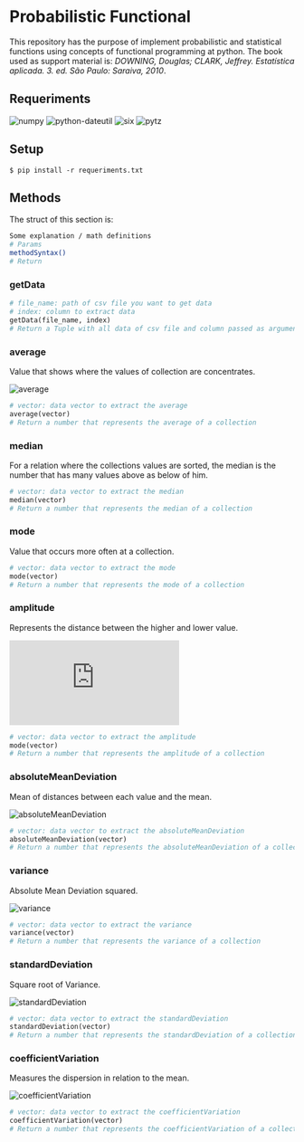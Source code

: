 # Probabilistic Functional

This repository has the purpose of implement probabilistic and statistical functions using concepts of functional programming at python. The book used as support material is: *DOWNING, Douglas; CLARK, Jeffrey. Estatística aplicada. 3. ed. São Paulo: Saraiva, 2010*.

## Requeriments
![numpy](https://img.shields.io/badge/Numpy-1.12.0-brightgreen.svg)
![python-dateutil](https://img.shields.io/badge/python_dateutil-2.5.0-brightgreen.svg)
![six](https://img.shields.io/badge/six-1.5-brightgreen.svg)
![pytz](https://img.shields.io/badge/pytz-2011k-brightgreen.svg)

## Setup
`$ pip install -r requeriments.txt`

## Methods
The struct of this section is:

```bash
Some explanation / math definitions
# Params
methodSyntax()
# Return
```

### getData
```Python
# file_name: path of csv file you want to get data
# index: column to extract data
getData(file_name, index)
# Return a Tuple with all data of csv file and column passed as arguments 
```

### average
Value that shows where the values of collection are concentrates.

![average](https://latex.codecogs.com/gif.latex?average&space;=&space;\overline{x}&space;=&space;\frac{\sum_{i=1}^{n}x_i}{n})
```Python
# vector: data vector to extract the average
average(vector)
# Return a number that represents the average of a collection
```

### median
For a relation where the collections values are sorted, the median is the number
that has many values above as below of him.
```Python
# vector: data vector to extract the median
median(vector)
# Return a number that represents the median of a collection
```

### mode
Value that occurs more often at a collection.
```Python
# vector: data vector to extract the mode
mode(vector)
# Return a number that represents the mode of a collection
```

### amplitude
Represents the distance between the higher and lower value.

![amplitude](https://latex.codecogs.com/gif.latex?amplitude&space;=&space;max(x)&space;-&space;min(x))
```Python
# vector: data vector to extract the amplitude
mode(vector)
# Return a number that represents the amplitude of a collection
```

### absoluteMeanDeviation
Mean of distances between each value and the mean.

![absoluteMeanDeviation](https://latex.codecogs.com/gif.latex?absoluteMeanDeviation&space;=&space;\frac{\sum_{i=1}^{n}|x_i&space;-&space;\overline{x}|}{n})
```Python
# vector: data vector to extract the absoluteMeanDeviation
absoluteMeanDeviation(vector)
# Return a number that represents the absoluteMeanDeviation of a collection
```

### variance
Absolute Mean Deviation squared.

![variance](https://latex.codecogs.com/gif.latex?Variance&space;=&space;\sigma^2&space;=&space;\frac{\sum_{i=1}^{n}|x_i-&space;\overline{x}|^2}{n})
```Python
# vector: data vector to extract the variance
variance(vector)
# Return a number that represents the variance of a collection
```

### standardDeviation
Square root of Variance.

![standardDeviation](https://latex.codecogs.com/gif.latex?standardDeviation&space;=&space;\sigma&space;=&space;\sqrt{\frac{\sum_{i=1}^{n}|x_i-&space;\overline{x}|^2}{n}})
```Python
# vector: data vector to extract the standardDeviation
standardDeviation(vector)
# Return a number that represents the standardDeviation of a collection
```

### coefficientVariation
Measures the dispersion in relation to the mean.

![coefficientVariation](https://latex.codecogs.com/gif.latex?coefficientVartion&space;=&space;\frac{standardDeviation}{mean}&space;=&space;\frac{\sigma}{\overline{x}})
```Python
# vector: data vector to extract the coefficientVariation
coefficientVariation(vector)
# Return a number that represents the coefficientVariation of a collection
```